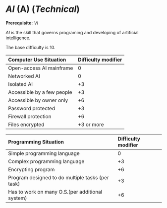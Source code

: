 # *AI* (A) (*Technical*)

**Prerequisite:** *VI*

*AI* is the skill that governs programing and developing of artificial intelligence.

The base difficulty is 10.

| Computer Use Situation     | Difficulty modifier |
| :------------------------- | :------------------ |
| Open-access AI mainframe   | 0                   |
| Networked AI               | 0                   |
| Isolated AI                | +3                  |
| Accessible by a few people | +3                  |
| Accessible by owner only   | +6                  |
| Password protected         | +3                  |
| Firewall protection        | +6                  |
| Files encrypted            | +3 or more          |

| Programming Situation                            | Difficulty modifier |
| :----------------------------------------------- | :------------------ |
| Simple programming language                      | 0                   |
| Complex programming language                     | +3                  |
| Encrypting program                               | +6                  |
| Program designed to do multiple tasks (per task) | +3                  |
| Has to work on many O.S.(per additional system)  | +6                  |

